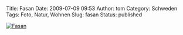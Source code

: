 Title: Fasan
Date: 2009-07-09 09:53
Author: tom
Category: Schweden
Tags: Foto, Natur, Wohnen
Slug: fasan
Status: published

[![Fasan](/pic/fasanitradgard_s.jpg "Fasan")](/pic/fasanitradgard_l.jpg)

